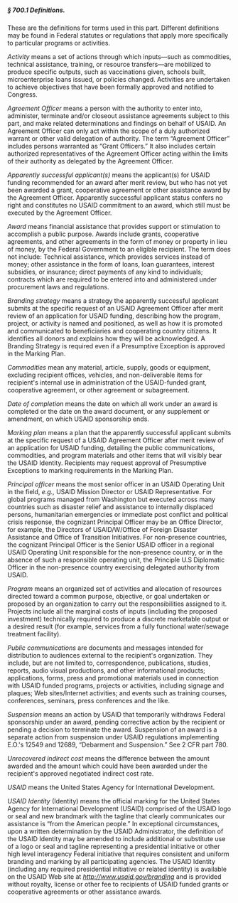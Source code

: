 ##### § 700.1 Definitions. #####

These are the definitions for terms used in this part. Different definitions may be found in Federal statutes or regulations that apply more specifically to particular programs or activities.

*Activity* means a set of actions through which inputs—such as commodities, technical assistance, training, or resource transfers—are mobilized to produce specific outputs, such as vaccinations given, schools built, microenterprise loans issued, or policies changed. Activities are undertaken to achieve objectives that have been formally approved and notified to Congress.

*Agreement Officer* means a person with the authority to enter into, administer, terminate and/or closeout assistance agreements subject to this part, and make related determinations and findings on behalf of USAID. An Agreement Officer can only act within the scope of a duly authorized warrant or other valid delegation of authority. The term “Agreement Officer” includes persons warranted as “Grant Officers.” It also includes certain authorized representatives of the Agreement Officer acting within the limits of their authority as delegated by the Agreement Officer.

*Apparently successful applicant(s)* means the applicant(s) for USAID funding recommended for an award after merit review, but who has not yet been awarded a grant, cooperative agreement or other assistance award by the Agreement Officer. Apparently successful applicant status confers no right and constitutes no USAID commitment to an award, which still must be executed by the Agreement Officer.

*Award* means financial assistance that provides support or stimulation to accomplish a public purpose. Awards include grants, cooperative agreements, and other agreements in the form of money or property in lieu of money, by the Federal Government to an eligible recipient. The term does not include: Technical assistance, which provides services instead of money; other assistance in the form of loans, loan guarantees, interest subsidies, or insurance; direct payments of any kind to individuals; contracts which are required to be entered into and administered under procurement laws and regulations.

*Branding strategy* means a strategy the apparently successful applicant submits at the specific request of an USAID Agreement Officer after merit review of an application for USAID funding, describing how the program, project, or activity is named and positioned, as well as how it is promoted and communicated to beneficiaries and cooperating country citizens. It identifies all donors and explains how they will be acknowledged. A Branding Strategy is required even if a Presumptive Exception is approved in the Marking Plan.

*Commodities* mean any material, article, supply, goods or equipment, excluding recipient offices, vehicles, and non-deliverable items for recipient's internal use in administration of the USAID-funded grant, cooperative agreement, or other agreement or subagreement.

*Date of completion* means the date on which all work under an award is completed or the date on the award document, or any supplement or amendment, on which USAID sponsorship ends.

*Marking plan* means a plan that the apparently successful applicant submits at the specific request of a USAID Agreement Officer after merit review of an application for USAID funding, detailing the public communications, commodities, and program materials and other items that will visibly bear the USAID Identity. Recipients may request approval of Presumptive Exceptions to marking requirements in the Marking Plan.

*Principal officer* means the most senior officer in an USAID Operating Unit in the field, *e.g.,* USAID Mission Director or USAID Representative. For global programs managed from Washington but executed across many countries such as disaster relief and assistance to internally displaced persons, humanitarian emergencies or immediate post conflict and political crisis response, the cognizant Principal Officer may be an Office Director, for example, the Directors of USAID/W/Office of Foreign Disaster Assistance and Office of Transition Initiatives. For non-presence countries, the cognizant Principal Officer is the Senior USAID officer in a regional USAID Operating Unit responsible for the non-presence country, or in the absence of such a responsible operating unit, the Principle U.S Diplomatic Officer in the non-presence country exercising delegated authority from USAID.

*Program* means an organized set of activities and allocation of resources directed toward a common purpose, objective, or goal undertaken or proposed by an organization to carry out the responsibilities assigned to it. Projects include all the marginal costs of inputs (including the proposed investment) technically required to produce a discrete marketable output or a desired result (for example, services from a fully functional water/sewage treatment facility).

*Public communications* are documents and messages intended for distribution to audiences external to the recipient's organization. They include, but are not limited to, correspondence, publications, studies, reports, audio visual productions, and other informational products; applications, forms, press and promotional materials used in connection with USAID funded programs, projects or activities, including signage and plaques; Web sites/Internet activities; and events such as training courses, conferences, seminars, press conferences and the like.

*Suspension* means an action by USAID that temporarily withdraws Federal sponsorship under an award, pending corrective action by the recipient or pending a decision to terminate the award. Suspension of an award is a separate action from suspension under USAID regulations implementing E.O.'s 12549 and 12689, “Debarment and Suspension.” See 2 CFR part 780.

*Unrecovered indirect cost* means the difference between the amount awarded and the amount which could have been awarded under the recipient's approved negotiated indirect cost rate.

*USAID* means the United States Agency for International Development.

*USAID Identity* (Identity) means the official marking for the United States Agency for International Development (USAID) comprised of the USAID logo or seal and new brandmark with the tagline that clearly communicates our assistance is “from the American people.” In exceptional circumstances, upon a written determination by the USAID Administrator, the definition of the USAID Identity may be amended to include additional or substitute use of a logo or seal and tagline representing a presidential initiative or other high level interagency Federal initiative that requires consistent and uniform branding and marking by all participating agencies. The USAID Identity (including any required presidential initiative or related identity) is available on the USAID Web site at *http://www.usaid.gov/branding* and is provided without royalty, license or other fee to recipients of USAID funded grants or cooperative agreements or other assistance awards.